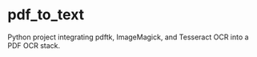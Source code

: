 # pdf_to_text
Python project integrating pdftk, ImageMagick, and Tesseract OCR into a PDF OCR stack.
